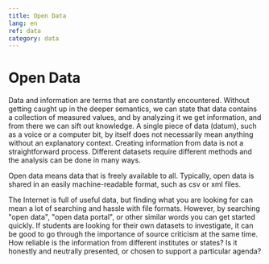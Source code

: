 ```yaml
---
title: Open Data
lang: en
ref: data
category: data
---
```


# Open Data

Data and information are terms that are constantly encountered. Without getting caught up in the deeper semantics, we can state that data contains a collection of measured values, and by analyzing it we get information, and from there we can sift out knowledge. A single piece of data (datum), such as a voice or a computer bit, by itself does not necessarily mean anything without an explanatory context. Creating information from data is not a straightforward process. Different datasets require different methods and the analysis can be done in many ways.

Open data means data that is freely available to all. Typically, open data is shared in an easily machine-readable format, such as csv or xml files.

The Internet is full of useful data, but finding what you are looking for can mean a lot of searching and hassle with file formats. However, by searching "open data", "open data portal", or other similar words you can get started quickly. If students are looking for their own datasets to investigate, it can be good to go through the importance of source criticism at the same time. How reliable is the information from different institutes or states? Is it honestly and neutrally presented, or chosen to support a particular agenda?

